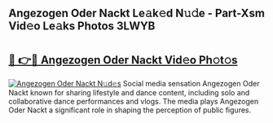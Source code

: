 ## Angezogen Oder Nackt Le𝚊k𝚎d N𝚞𝚍e - Part-Xsm Vid𝚎o Le𝚊ks Photos 3LWYB

# <h2><a href="http://fb7m9q.evod.top/?m=Angezogen+Oder+Nackt">🔗 👉🔴 Angezogen Oder Nackt Vid𝚎o Ph𝚘t𝚘s</a></h2>

[![Angezogen Oder Nackt N𝚞d𝚎s](https://i.imgur.com/8V9OHl7.gif)](http://fb7m9q.evod.top/?m=Angezogen+Oder+Nackt)
Social media sensation Angezogen Oder Nackt known for sharing lifestyle and dance content, including solo and collaborative dance performances and vlogs. The media plays Angezogen Oder Nackt a significant role in shaping the perception of public figures. 
